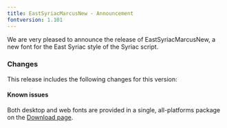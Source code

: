 ```yaml
---
title: EastSyriacMarcusNew - Announcement
fontversion: 1.101
---
```


We are very pleased to announce the release of EastSyriacMarcusNew, a new font for the East Syriac style of the Syriac script.

### Changes

This release includes the following changes for this version:



#### Known issues

Both desktop and web fonts are provided in a single, all-platforms package on the [Download page](https://software.sil.org/scheherazade/download).

